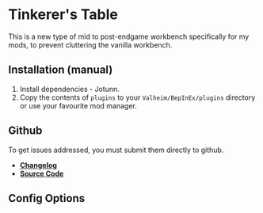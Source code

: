 ﻿# Tinkerer's Table

This is a new type of mid to post-endgame workbench specifically for my mods, to prevent cluttering the vanilla workbench.

## Installation (manual)
1. Install dependencies - Jotunn.
2. Copy the contents of `plugins` to your `Valheim/BepInEx/plugins` directory or use your favourite mod manager.

## Github
To get issues addressed, you must submit them directly to github.

- **[Changelog](https://github.com/heinermann/Valheim_mods/blob/main/TinkerersTable/CHANGELOG.md)**
- **[Source Code](https://github.com/heinermann/Valheim_mods/tree/main/TinkerersTable)**

## Config Options

